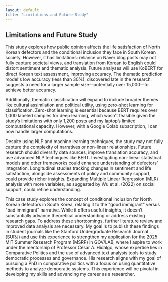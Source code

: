 ```yaml
---
layout: default
title: "Limitations and Future Study"
---
```


<div class="content-section bg-light">
  <div class="container">
    <h2>Limitations and Future Study</h2>
    <p>
This study explores how public opinion affects the life satisfaction of North Korean defectors and the conditional inclusion they face in South Korean society. However, it has limitations: reliance on Naver blog posts may not fully capture societal views, and translation from Korean to English could distort sentiment and thematic analysis. Future analyses will use KoBERT for direct Korean text assessment, improving accuracy. The thematic prediction model's low accuracy (less than 30%), discovered late in the research, suggests a need for a larger sample size—potentially over 15,000—to achieve better accuracy.
</p>
    <p>
Additionally, thematic classification will expand to include broader themes like cultural assimilation and political utility, using zero-shot learning for classification. Zero-shot learning is essential because BERT requires over 1,000 labeled samples for deep learning, which wasn't feasible given the study’s limitations with only 1,200 posts and my laptop’s limited computational capacity. However, with a Google Colab subscription, I can now handle larger computations.
</p>
    <p>
Despite using NLP and machine learning techniques, the study may not fully capture the complexity of narratives or non-linear relationships. Future research should diversify data sources, improve translation accuracy, and use advanced NLP techniques like BERT. Investigating non-linear statistical models and other frameworks could enhance understanding of defectors' integration. Longitudinal studies tracking changes in sentiment and life satisfaction, alongside assessments of policy and community support, could provide richer insights. Expanding Multiple Linear Regression (MLR) analysis with more variables, as suggested by Wu et al. (2022) on social support, could refine understanding.
</p>
    <p>
This case study explores the concept of conditional inclusion for North Korean defectors in South Korea, relating it to the "good immigrant" versus "bad immigrant" narrative. While it offers useful insights, it doesn’t substantially advance theoretical understanding or address existing research gaps. To address these shortcomings, further literature review and improved data analysis are necessary. My goal is to publish these findings in student journals like the Stanford Undergraduate Research Journal (SURJ) and use this experience to strengthen my application for the 2025 MIT Summer Research Program (MSRP) in GOV/LAB, where I aspire to work under the mentorship of Professor César A. Hidalgo, whose expertise lies in Comparative Politics and the use of advanced text analysis tools to study democratic processes and governance. His research aligns with my goal of pursuing a PhD in comparative politics with a focus on using quantitative methods to analyze democratic systems. This experience will be pivotal in developing my skills and advancing my career as a researcher.
</p>
  </div>
</div>
